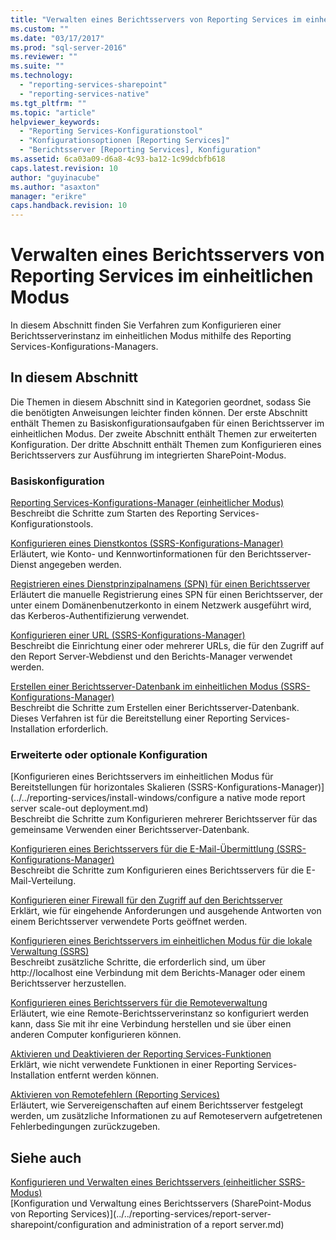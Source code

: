 ```yaml
---
title: "Verwalten eines Berichtsservers von Reporting Services im einheitlichen Modus | Microsoft Docs"
ms.custom: ""
ms.date: "03/17/2017"
ms.prod: "sql-server-2016"
ms.reviewer: ""
ms.suite: ""
ms.technology: 
  - "reporting-services-sharepoint"
  - "reporting-services-native"
ms.tgt_pltfrm: ""
ms.topic: "article"
helpviewer_keywords: 
  - "Reporting Services-Konfigurationstool"
  - "Konfigurationsoptionen [Reporting Services]"
  - "Berichtsserver [Reporting Services], Konfiguration"
ms.assetid: 6ca03a09-d6a8-4c93-ba12-1c99dcbfb618
caps.latest.revision: 10
author: "guyinacube"
ms.author: "asaxton"
manager: "erikre"
caps.handback.revision: 10
---
```

# Verwalten eines Berichtsservers von Reporting Services im einheitlichen Modus
  In diesem Abschnitt finden Sie Verfahren zum Konfigurieren einer Berichtsserverinstanz im einheitlichen Modus mithilfe des Reporting Services-Konfigurations-Managers.  
  
## In diesem Abschnitt  
 Die Themen in diesem Abschnitt sind in Kategorien geordnet, sodass Sie die benötigten Anweisungen leichter finden können. Der erste Abschnitt enthält Themen zu Basiskonfigurationsaufgaben für einen Berichtsserver im einheitlichen Modus. Der zweite Abschnitt enthält Themen zur erweiterten Konfiguration. Der dritte Abschnitt enthält Themen zum Konfigurieren eines Berichtsservers zur Ausführung im integrierten SharePoint-Modus.  
  
### Basiskonfiguration  
 [Reporting Services-Konfigurations-Manager &#40;einheitlicher Modus&#41;](../../reporting-services/install-windows/reporting-services-configuration-manager-native-mode.md)  
 Beschreibt die Schritte zum Starten des Reporting Services-Konfigurationstools.  
  
 [Konfigurieren eines Dienstkontos &#40;SSRS-Konfigurations-Manager&#41;](../Topic/Configure%20a%20Service%20Account%20\(SSRS%20Configuration%20Manager\).md)  
 Erläutert, wie Konto- und Kennwortinformationen für den Berichtsserver-Dienst angegeben werden.  
  
 [Registrieren eines Dienstprinzipalnamens &#40;SPN&#41; für einen Berichtsserver](../../reporting-services/report-server/register-a-service-principal-name-spn-for-a-report-server.md)  
 Erläutert die manuelle Registrierung eines SPN für einen Berichtsserver, der unter einem Domänenbenutzerkonto in einem Netzwerk ausgeführt wird, das Kerberos-Authentifizierung verwendet.  
  
 [Konfigurieren einer URL &#40;SSRS-Konfigurations-Manager&#41;](../../reporting-services/install-windows/configure-a-url-ssrs-configuration-manager.md)  
 Beschreibt die Einrichtung einer oder mehrerer URLs, die für den Zugriff auf den Report Server-Webdienst und den Berichts-Manager verwendet werden.  
  
 [Erstellen einer Berichtsserver-Datenbank im einheitlichen Modus &#40;SSRS-Konfigurations-Manager&#41;](../../reporting-services/install-windows/create-a-native-mode-report-server-database-ssrs-configuration-manager.md)  
 Beschreibt die Schritte zum Erstellen einer Berichtsserver-Datenbank. Dieses Verfahren ist für die Bereitstellung einer Reporting Services-Installation erforderlich.  
  
### Erweiterte oder optionale Konfiguration  
 [Konfigurieren eines Berichtsservers im einheitlichen Modus für Bereitstellungen für horizontales Skalieren &#40;SSRS-Konfigurations-Manager&#41;](../../reporting-services/install-windows/configure a native mode report server scale-out deployment.md)  
 Beschreibt die Schritte zum Konfigurieren mehrerer Berichtsserver für das gemeinsame Verwenden einer Berichtsserver-Datenbank.  
  
 [Konfigurieren eines Berichtsservers für die E-Mail-Übermittlung (SSRS-Konfigurations-Manager)](http://msdn.microsoft.com/de-de/b838f970-d11a-4239-b164-8d11f4581d83)  
 Beschreibt die Schritte zum Konfigurieren eines Berichtsservers für die E-Mail-Verteilung.  
  
 [Konfigurieren einer Firewall für den Zugriff auf den Berichtsserver](../../reporting-services/report-server/configure-a-firewall-for-report-server-access.md)  
 Erklärt, wie für eingehende Anforderungen und ausgehende Antworten von einem Berichtsserver verwendete Ports geöffnet werden.  
  
 [Konfigurieren eines Berichtsservers im einheitlichen Modus für die lokale Verwaltung &#40;SSRS&#41;](../../reporting-services/report-server/configure-a-native-mode-report-server-for-local-administration-ssrs.md)  
 Beschreibt zusätzliche Schritte, die erforderlich sind, um über http://localhost eine Verbindung mit dem Berichts-Manager oder einem Berichtsserver herzustellen.  
  
 [Konfigurieren eines Berichtsservers für die Remoteverwaltung](../../reporting-services/report-server/configure-a-report-server-for-remote-administration.md)  
 Erläutert, wie eine Remote-Berichtsserverinstanz so konfiguriert werden kann, dass Sie mit ihr eine Verbindung herstellen und sie über einen anderen Computer konfigurieren können.  
  
 [Aktivieren und Deaktivieren der Reporting Services-Funktionen](../../reporting-services/report-server/turn-reporting-services-features-on-or-off.md)  
 Erklärt, wie nicht verwendete Funktionen in einer Reporting Services-Installation entfernt werden können.  
  
 [Aktivieren von Remotefehlern &#40;Reporting Services&#41;](../../reporting-services/report-server/enable-remote-errors-reporting-services.md)  
 Erläutert, wie Servereigenschaften auf einem Berichtsserver festgelegt werden, um zusätzliche Informationen zu auf Remoteservern aufgetretenen Fehlerbedingungen zurückzugeben.  
  
## Siehe auch  
 [Konfigurieren und Verwalten eines Berichtsservers &#40;einheitlicher SSRS-Modus&#41;](../../reporting-services/report-server/configure-and-administer-a-report-server-ssrs-native-mode.md)   
 [Konfiguration und Verwaltung eines Berichtsservers &#40;SharePoint-Modus von Reporting Services&#41;](../../reporting-services/report-server-sharepoint/configuration and administration of a report server.md)  
  
  